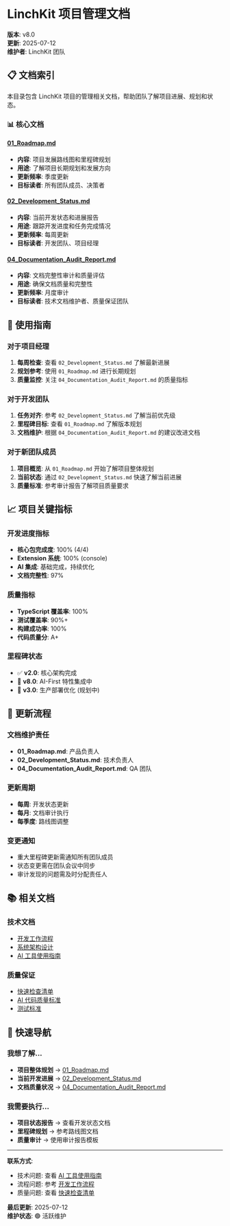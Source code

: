 # LinchKit 项目管理文档

**版本**: v8.0  
**更新**: 2025-07-12  
**维护者**: LinchKit 团队

## 📋 文档索引

本目录包含 LinchKit 项目的管理相关文档，帮助团队了解项目进展、规划和状态。

### 📊 核心文档

#### [01_Roadmap.md](./01_Roadmap.md)

- **内容**: 项目发展路线图和里程碑规划
- **用途**: 了解项目长期规划和发展方向
- **更新频率**: 季度更新
- **目标读者**: 所有团队成员、决策者

#### [02_Development_Status.md](./02_Development_Status.md)

- **内容**: 当前开发状态和进展报告
- **用途**: 跟踪开发进度和任务完成情况
- **更新频率**: 每周更新
- **目标读者**: 开发团队、项目经理

#### [04_Documentation_Audit_Report.md](./04_Documentation_Audit_Report.md)

- **内容**: 文档完整性审计和质量评估
- **用途**: 确保文档质量和完整性
- **更新频率**: 月度审计
- **目标读者**: 技术文档维护者、质量保证团队

## 🎯 使用指南

### 对于项目经理

1. **每周检查**: 查看 `02_Development_Status.md` 了解最新进展
2. **规划参考**: 使用 `01_Roadmap.md` 进行长期规划
3. **质量监控**: 关注 `04_Documentation_Audit_Report.md` 的质量指标

### 对于开发团队

1. **任务对齐**: 参考 `02_Development_Status.md` 了解当前优先级
2. **里程碑目标**: 查看 `01_Roadmap.md` 了解版本规划
3. **文档维护**: 根据 `04_Documentation_Audit_Report.md` 的建议改进文档

### 对于新团队成员

1. **项目概览**: 从 `01_Roadmap.md` 开始了解项目整体规划
2. **当前状态**: 通过 `02_Development_Status.md` 快速了解当前进展
3. **质量标准**: 参考审计报告了解项目质量要求

## 📈 项目关键指标

### 开发进度指标

- **核心包完成度**: 100% (4/4)
- **Extension 系统**: 100% (console)
- **AI 集成**: 基础完成，持续优化
- **文档完整性**: 97%

### 质量指标

- **TypeScript 覆盖率**: 100%
- **测试覆盖率**: 90%+
- **构建成功率**: 100%
- **代码质量分**: A+

### 里程碑状态

- ✅ **v2.0**: 核心架构完成
- 🔄 **v8.0**: AI-First 特性集成中
- 📅 **v3.0**: 生产部署优化 (规划中)

## 🔄 更新流程

### 文档维护责任

- **01_Roadmap.md**: 产品负责人
- **02_Development_Status.md**: 技术负责人
- **04_Documentation_Audit_Report.md**: QA 团队

### 更新周期

- **每周**: 开发状态更新
- **每月**: 文档审计执行
- **每季度**: 路线图调整

### 变更通知

- 重大里程碑更新需通知所有团队成员
- 状态变更需在团队会议中同步
- 审计发现的问题需及时分配责任人

## 📚 相关文档

### 技术文档

- [开发工作流程](../02_Guides/01_Development_Workflow.md)
- [系统架构设计](../01_Architecture/02_System_Architecture.md)
- [AI 工具使用指南](../02_Guides/02_AI_Tools_Usage.md)

### 质量保证

- [快速检查清单](../02_Guides/06_Quick_Checklist.md)
- [AI 代码质量标准](../02_Guides/05_AI_Code_Quality.md)
- [测试标准](../02_Guides/08_Testing_Standards.md)

## 🚀 快速导航

### 我想了解...

- **项目整体规划** → [01_Roadmap.md](./01_Roadmap.md)
- **当前开发进展** → [02_Development_Status.md](./02_Development_Status.md)
- **文档质量状况** → [04_Documentation_Audit_Report.md](./04_Documentation_Audit_Report.md)

### 我需要执行...

- **项目状态报告** → 查看开发状态文档
- **里程碑规划** → 参考路线图文档
- **质量审计** → 使用审计报告模板

---

**联系方式**:

- 技术问题: 查看 [AI 工具使用指南](../02_Guides/02_AI_Tools_Usage.md)
- 流程问题: 参考 [开发工作流程](../02_Guides/01_Development_Workflow.md)
- 质量问题: 查看 [快速检查清单](../02_Guides/06_Quick_Checklist.md)

**最后更新**: 2025-07-12  
**维护状态**: 🟢 活跃维护

